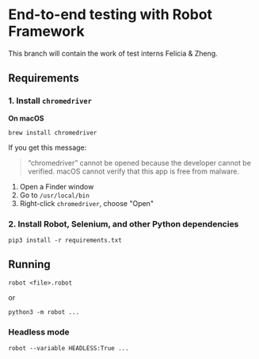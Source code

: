 # End-to-end testing with Robot Framework

This branch will contain the work of test interns Felicia & Zheng.

## Requirements

### 1. Install `chromedriver`

**On macOS**

```
brew install chromedriver
```

If you get this message:

> “chromedriver” cannot be opened because the developer cannot be verified.
> macOS cannot verify that this app is free from malware.

1. Open a Finder window
2. Go to `/usr/local/bin`
3. Right-click `chromedriver`, choose "Open"

### 2. Install Robot, Selenium, and other Python dependencies

```
pip3 install -r requirements.txt
```

## Running

```
robot <file>.robot
```

or

```
python3 -m robot ...
```

### Headless mode

```
robot --variable HEADLESS:True ...
```

